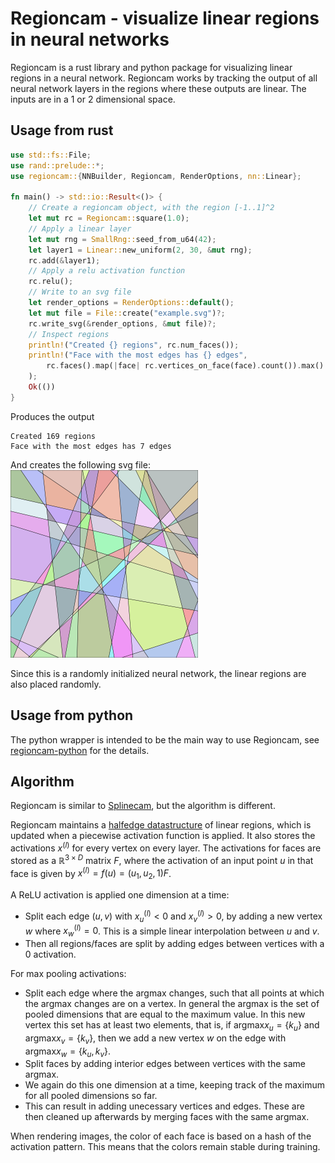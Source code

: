 Regioncam - visualize linear regions in neural networks
=========

Regioncam is a rust library and python package for visualizing linear regions in a neural network.
Regioncam works by tracking the output of all neural network layers in the regions where these outputs are linear. The inputs are in a 1 or 2 dimensional space.

Usage from rust
-----

```rust
use std::fs::File;
use rand::prelude::*;
use regioncam::{NNBuilder, Regioncam, RenderOptions, nn::Linear};

fn main() -> std::io::Result<()> {
    // Create a regioncam object, with the region [-1..1]^2
    let mut rc = Regioncam::square(1.0);
    // Apply a linear layer
    let mut rng = SmallRng::seed_from_u64(42);
    let layer1 = Linear::new_uniform(2, 30, &mut rng);
    rc.add(&layer1);
    // Apply a relu activation function
    rc.relu();
    // Write to an svg file
    let render_options = RenderOptions::default();
    let mut file = File::create("example.svg")?;
    rc.write_svg(&render_options, &mut file)?;
    // Inspect regions
    println!("Created {} regions", rc.num_faces());
    println!("Face with the most edges has {} edges",
        rc.faces().map(|face| rc.vertices_on_face(face).count()).max().unwrap()
    );
    Ok(())
}
```

Produces the output
```
Created 169 regions
Face with the most edges has 7 edges
```
And creates the following svg file:   
<img src="example.svg" alt="drawing" width="300"/>

Since this is a randomly initialized neural network, the linear regions are also placed randomly.

Usage from python
-----

The python wrapper is intended to be the main way to use Regioncam, see [regioncam-python](https://github.com/twanvl/regioncam/regioncam-python) for the details.

Algorithm
---------

Regioncam is similar to [Splinecam](https://github.com/AhmedImtiazPrio/splinecam/), but the algorithm is different.

Regioncam maintains a [halfedge datastructure](https://en.wikipedia.org/wiki/Doubly_connected_edge_list) of linear regions, which is updated when a piecewise activation function is applied.
It also stores the activations $x^{(l)}$ for every vertex on every layer.
The activations for faces are stored as a $\mathbb{R}^{3\times D}$ matrix $F$, where the activation of an input point $u$ in that face is given by 
 $x^{(l)} = f(u) = (u_1, u_2, 1) F$.

A ReLU activation is applied one dimension at a time:
 * Split each edge $(u,v)$ with $x_u^{(l)} < 0$ and $x_v^{(l)} > 0$, by adding a new vertex $w$ where $x_w^{(l)} = 0$. This is a simple linear interpolation between $u$ and $v$.
 * Then all regions/faces are split by adding edges between vertices with a 0 activation.

For max pooling activations:
 * Split each edge where the argmax changes, such that all points at which the argmax changes are on a vertex.
   In general the argmax is the set of pooled dimensions that are equal to the maximum value. In this new vertex this set has at least two elements, that is, if $\text{argmax} x_u = \{ k_u \}$ and $\text{argmax} x_v = \{ k_v \}$, then we add a new vertex $w$ on the edge with $\text{argmax} x_w = \{ k_u, k_v \}$.
 * Split faces by adding interior edges between vertices with the same argmax.
 * We again do this one dimension at a time, keeping track of the maximum for all pooled dimensions so far.
 * This can result in adding unecessary vertices and edges. These are then cleaned up afterwards by merging faces with the same argmax.

When rendering images, the color of each face is based on a hash of the activation pattern. This means that the colors remain stable during training.